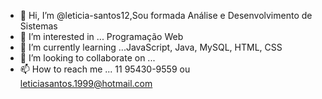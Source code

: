 - 👋 Hi, I’m @leticia-santos12,Sou formada Análise e Desenvolvimento de Sistemas
- 👀 I’m interested in ... Programação Web
- 🌱 I’m currently learning ...JavaScript, Java, MySQL, HTML, CSS
- 💞️ I’m looking to collaborate on  ... 
- 📫 How to reach me ... 11  95430-9559 ou leticiasantos.1999@hotmail.com

<!---
leticia-santos12/leticia-santos12 is a ✨ special ✨ repository because its `README.md` (this file) appears on your GitHub profile.
You can click the Preview link to take a look at your changes.
--->
